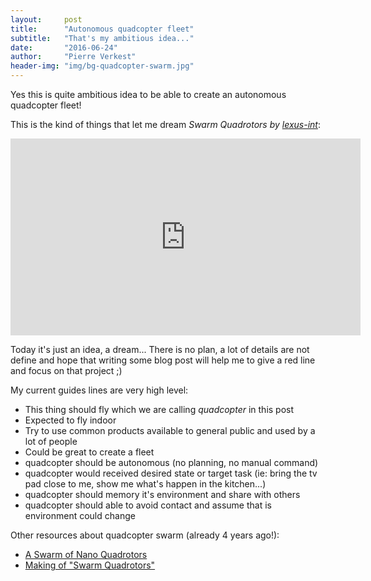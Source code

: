 ```yaml
---
layout:     post
title:      "Autonomous quadcopter fleet"
subtitle:   "That's my ambitious idea..."
date:       "2016-06-24"
author:     "Pierre Verkest"
header-img: "img/bg-quadcopter-swarm.jpg"
---
```


Yes this is quite ambitious idea to be able to create an autonomous
quadcopter fleet!

This is the kind of things that let me dream *Swarm Quadrotors by
[lexus-int](http://www.lexus-int.com/amazinginmotion/)*:

<iframe
    width="560"
    height="315"
    src="https://www.youtube.com/embed/uj0v1BgzUdc"
    frameborder="0"
    allowfullscreen>
</iframe>

Today it's just an idea, a dream... There is no plan, a lot of details
are not define and hope that writing some blog post will help me to give
a red line and focus on that project ;)

My current guides lines are very high level:

* This thing should fly which we are calling *quadcopter* in this post
* Expected to fly indoor
* Try to use common products available to general public and used by a
  lot of people
* Could be great to create a fleet
* quadcopter should be autonomous (no planning, no manual command)
* quadcopter would received desired state or target task (ie: bring the
  tv pad close to me, show me what's happen in the kitchen...)
* quadcopter should memory it's environment and share with others
* quadcopter should able to avoid contact and assume that is environment
  could change

Other resources about quadcopter swarm (already 4 years ago!):
* [A Swarm of Nano Quadrotors](https://youtu.be/YQIMGV5vtd4)
* [Making of "Swarm Quadrotors"](https://youtu.be/M1ShuAEIfGw)
